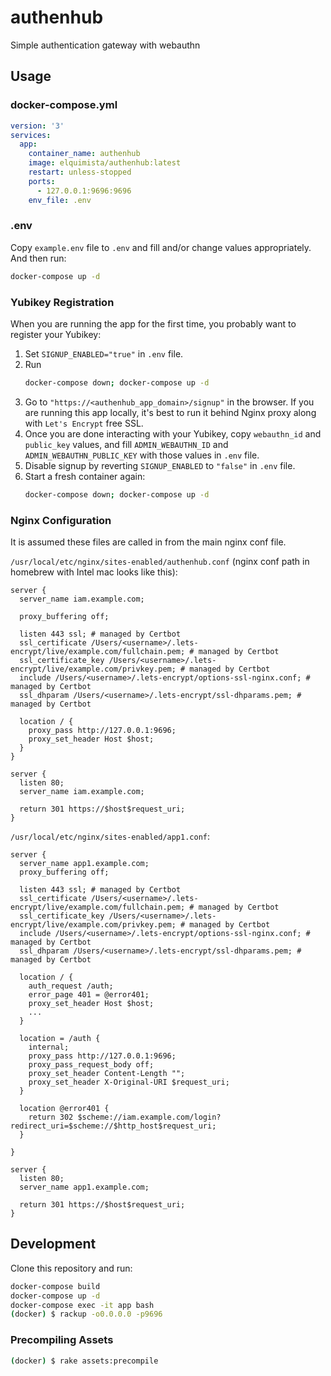 # authenhub
Simple authentication gateway with webauthn

## Usage

### docker-compose.yml
```yaml
version: '3'
services:
  app:
    container_name: authenhub
    image: elquimista/authenhub:latest
    restart: unless-stopped
    ports:
      - 127.0.0.1:9696:9696
    env_file: .env
```

### .env
Copy `example.env` file to `.env` and fill and/or change values appropriately. And then run:
```sh
docker-compose up -d
```

### Yubikey Registration
When you are running the app for the first time, you probably want to register your Yubikey:
1. Set `SIGNUP_ENABLED="true"` in `.env` file.
1. Run
   ```sh
   docker-compose down; docker-compose up -d
   ```
1. Go to `"https://<authenhub_app_domain>/signup"` in the browser. If you are running this app locally, it's best to run it behind Nginx proxy along with `Let's Encrypt` free SSL.
1. Once you are done interacting with your Yubikey, copy `webauthn_id` and `public_key` values, and fill `ADMIN_WEBAUTHN_ID` and `ADMIN_WEBAUTHN_PUBLIC_KEY` with those values in `.env` file.
1. Disable signup by reverting `SIGNUP_ENABLED` to `"false"` in `.env` file.
1. Start a fresh container again:
   ```sh
   docker-compose down; docker-compose up -d
   ```

### Nginx Configuration
It is assumed these files are called in from the main nginx conf file.

`/usr/local/etc/nginx/sites-enabled/authenhub.conf` (nginx conf path in homebrew with Intel mac looks like this):
```nginx
server {
  server_name iam.example.com;

  proxy_buffering off;

  listen 443 ssl; # managed by Certbot
  ssl_certificate /Users/<username>/.lets-encrypt/live/example.com/fullchain.pem; # managed by Certbot
  ssl_certificate_key /Users/<username>/.lets-encrypt/live/example.com/privkey.pem; # managed by Certbot
  include /Users/<username>/.lets-encrypt/options-ssl-nginx.conf; # managed by Certbot
  ssl_dhparam /Users/<username>/.lets-encrypt/ssl-dhparams.pem; # managed by Certbot

  location / {
    proxy_pass http://127.0.0.1:9696;
    proxy_set_header Host $host;
  }
}

server {
  listen 80;
  server_name iam.example.com;

  return 301 https://$host$request_uri;
}
```

`/usr/local/etc/nginx/sites-enabled/app1.conf`:
```nginx
server {
  server_name app1.example.com;
  proxy_buffering off;

  listen 443 ssl; # managed by Certbot
  ssl_certificate /Users/<username>/.lets-encrypt/live/example.com/fullchain.pem; # managed by Certbot
  ssl_certificate_key /Users/<username>/.lets-encrypt/live/example.com/privkey.pem; # managed by Certbot
  include /Users/<username>/.lets-encrypt/options-ssl-nginx.conf; # managed by Certbot
  ssl_dhparam /Users/<username>/.lets-encrypt/ssl-dhparams.pem; # managed by Certbot

  location / {
    auth_request /auth;
    error_page 401 = @error401;
    proxy_set_header Host $host;
    ...
  }

  location = /auth {
    internal;
    proxy_pass http://127.0.0.1:9696;
    proxy_pass_request_body off;
    proxy_set_header Content-Length "";
    proxy_set_header X-Original-URI $request_uri;
  }

  location @error401 {
    return 302 $scheme://iam.example.com/login?redirect_uri=$scheme://$http_host$request_uri;
  }

}

server {
  listen 80;
  server_name app1.example.com;

  return 301 https://$host$request_uri;
}
```

## Development

Clone this repository and run:
```sh
docker-compose build
docker-compose up -d
docker-compose exec -it app bash
(docker) $ rackup -o0.0.0.0 -p9696
```

### Precompiling Assets
```sh
(docker) $ rake assets:precompile
```
